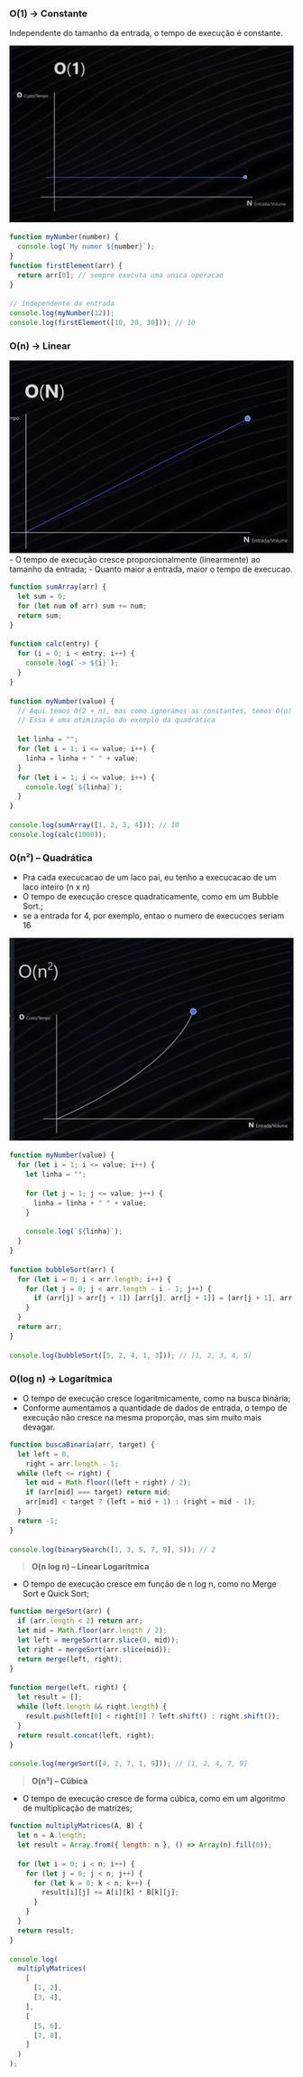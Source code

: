 ### O(1) → Constante

Independente do tamanho da entrada, o tempo de execução é constante.

<img src="./imgs/o(1).png" />

```js
function myNumber(number) {
  console.log(`My numer ${number}`);
}
function firstElement(arr) {
  return arr[0]; // sempre executa uma unica operacao
}

// independente da entrada
console.log(myNumber(12));
console.log(firstElement([10, 20, 30])); // 10
```

### O(n) → Linear

<img src="./imgs/o(n).png" />
- O tempo de execução cresce proporcionalmente (linearmente) ao tamanho da entrada;
- Quanto maior a entrada, maior o tempo de execucao.

```js
function sumArray(arr) {
  let sum = 0;
  for (let num of arr) sum += num;
  return sum;
}

function calc(entry) {
  for (i = 0; i < entry; i++) {
    console.log(`-> ${i}`);
  }
}

function myNumber(value) {
  // Aqui temos O(2 + n), mas como ignoramos as constantes, temos O(n)
  // Essa é uma otimização do exemplo da quadrática

  let linha = "";
  for (let i = 1; i <= value; i++) {
    linha = linha + " " + value;
  }
  for (let i = 1; i <= value; i++) {
    console.log(`${linha}`);
  }
}

console.log(sumArray([1, 2, 3, 4])); // 10
console.log(calc(1000));
```

### O(n²) – Quadrática

- Pra cada execucacao de um laco pai, eu tenho a execucacao de um laco inteiro (n x n)
- O tempo de execução cresce quadraticamente, como em um Bubble Sort.;
- se a entrada for 4, por exemplo, entao o numero de execucoes seriam 16

<img src="./imgs/o(n2).png" />

```js
function myNumber(value) {
  for (let i = 1; i <= value; i++) {
    let linha = "";

    for (let j = 1; j <= value; j++) {
      linha = linha + " " + value;
    }

    console.log(`${linha}`);
  }
}

function bubbleSort(arr) {
  for (let i = 0; i < arr.length; i++) {
    for (let j = 0; j < arr.length - i - 1; j++) {
      if (arr[j] > arr[j + 1]) [arr[j], arr[j + 1]] = [arr[j + 1], arr[j]];
    }
  }
  return arr;
}

console.log(bubbleSort([5, 2, 4, 1, 3])); // [1, 2, 3, 4, 5]
```

### O(log n) → Logarítmica

- O tempo de execução cresce logaritmicamente, como na busca binária;
- Conforme aumentamos a quantidade de dados de entrada, o tempo de execução não cresce na mesma proporção, mas sim muito mais devagar.

```js
function buscaBinaria(arr, target) {
  let left = 0,
    right = arr.length - 1;
  while (left <= right) {
    let mid = Math.floor((left + right) / 2);
    if (arr[mid] === target) return mid;
    arr[mid] < target ? (left = mid + 1) : (right = mid - 1);
  }
  return -1;
}

console.log(binarySearch([1, 3, 5, 7, 9], 5)); // 2
```

> **O(n log n) – Linear Logarítmica**

- O tempo de execução cresce em função de n log n, como no Merge Sort e Quick Sort;

```js
function mergeSort(arr) {
  if (arr.length < 2) return arr;
  let mid = Math.floor(arr.length / 2);
  let left = mergeSort(arr.slice(0, mid));
  let right = mergeSort(arr.slice(mid));
  return merge(left, right);
}

function merge(left, right) {
  let result = [];
  while (left.length && right.length) {
    result.push(left[0] < right[0] ? left.shift() : right.shift());
  }
  return result.concat(left, right);
}

console.log(mergeSort([4, 2, 7, 1, 9])); // [1, 2, 4, 7, 9]
```

> **O(n³) – Cúbica**

- O tempo de execução cresce de forma cúbica, como em um algoritmo de multiplicação de matrizes;

```js
function multiplyMatrices(A, B) {
  let n = A.length;
  let result = Array.from({ length: n }, () => Array(n).fill(0));

  for (let i = 0; i < n; i++) {
    for (let j = 0; j < n; j++) {
      for (let k = 0; k < n; k++) {
        result[i][j] += A[i][k] * B[k][j];
      }
    }
  }
  return result;
}

console.log(
  multiplyMatrices(
    [
      [1, 2],
      [3, 4],
    ],
    [
      [5, 6],
      [7, 8],
    ]
  )
);
```
